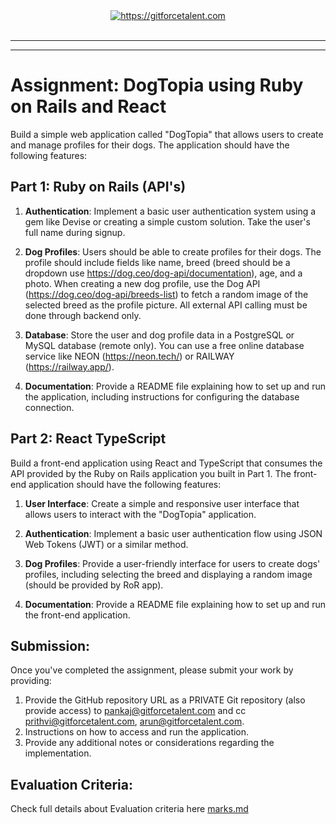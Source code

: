 <div align="center">
	<a target="_blank" href="https://gitforcetalent.com">
        <picture>
            <source media="(prefers-color-scheme: dark)" srcset="https://gitforcetalent.com/_next/image?url=%2Fimages%2Flogo-light.png&w=1920&q=75">
            <source media="(prefers-color-scheme: light)" srcset="https://gitforcetalent.com/_next/image?url=%2Fimages%2Flogo.png&w=1920&q=75">
            <img alt="https://gitforcetalent.com" src="https://gitforcetalent.com/_next/image?url=%2Fimages%2Flogo.png">
        </picture>
	</a>
    <br />
    <br />
</div>

---

---

# Assignment: DogTopia using Ruby on Rails and React

Build a simple web application called "DogTopia" that allows users to create and manage profiles for their dogs. The application should have the following features:

## Part 1: Ruby on Rails (API's)

1. **Authentication**: Implement a basic user authentication system using a gem like Devise or creating a simple custom solution. Take the user's full name during signup.

2. **Dog Profiles**: Users should be able to create profiles for their dogs. The profile should include fields like name, breed (breed should be a dropdown use https://dog.ceo/dog-api/documentation), age, and a photo. When creating a new dog profile, use the Dog API (https://dog.ceo/dog-api/breeds-list) to fetch a random image of the selected breed as the profile picture. All external API calling must be done through backend only.

3. **Database**: Store the user and dog profile data in a PostgreSQL or MySQL database (remote only). You can use a free online database service like NEON (https://neon.tech/) or RAILWAY (https://railway.app/).

4. **Documentation**: Provide a README file explaining how to set up and run the application, including instructions for configuring the database connection.

## Part 2: React TypeScript

Build a front-end application using React and TypeScript that consumes the API provided by the Ruby on Rails application you built in Part 1. The front-end application should have the following features:

1. **User Interface**: Create a simple and responsive user interface that allows users to interact with the "DogTopia" application.

2. **Authentication**: Implement a basic user authentication flow using JSON Web Tokens (JWT) or a similar method.

3. **Dog Profiles**: Provide a user-friendly interface for users to create dogs' profiles, including selecting the breed and displaying a random image (should be provided by RoR app).

4. **Documentation**: Provide a README file explaining how to set up and run the front-end application.

## Submission:

Once you've completed the assignment, please submit your work by providing:

1. Provide the GitHub repository URL as a PRIVATE Git repository (also provide access) to pankaj@gitforcetalent.com and cc prithvi@gitforcetalent.com, arun@gitforcetalent.com.
2. Instructions on how to access and run the application.
3. Provide any additional notes or considerations regarding the implementation.

## Evaluation Criteria:

Check full details about Evaluation criteria here [marks.md](MARKS.md)
